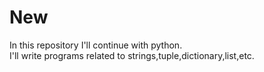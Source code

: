 # New
In this repository I'll continue with python.
<br>
I'll write programs related to strings,tuple,dictionary,list,etc.
